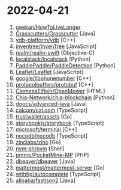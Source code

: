 # 2022-04-21

1. [geekan/HowToLiveLonger](https://github.com/geekan/HowToLiveLonger "程序员延寿指南 | A programmer's guide to live longer") 
2. [Grasscutters/Grasscutter](https://github.com/Grasscutters/Grasscutter "A server software reimplementation for a certain anime game.") [Java]
3. [ydb-platform/ydb](https://github.com/ydb-platform/ydb "YDB server (daemon) source code") [C++]
4. [inventree/InvenTree](https://github.com/inventree/InvenTree "Open Source Inventory Management System") [JavaScript]
5. [realm/realm-swift](https://github.com/realm/realm-swift "Realm is a mobile database: a replacement for Core Data & SQLite") [Objective-C]
6. [localstack/localstack](https://github.com/localstack/localstack "💻 A fully functional local AWS cloud stack. Develop and test your cloud & Serverless apps offline!") [Python]
7. [PaddlePaddle/PaddleDetection](https://github.com/PaddlePaddle/PaddleDetection "Object Detection toolkit based on PaddlePaddle. It supports object detection, instance segmentation, multiple object tracking and real-time multi-person keypoint detection.") [Python]
8. [Leaflet/Leaflet](https://github.com/Leaflet/Leaflet "🍃 JavaScript library for mobile-friendly interactive maps 🇺🇦") [JavaScript]
9. [google/libphonenumber](https://github.com/google/libphonenumber "Google's common Java, C++ and JavaScript library for parsing, formatting, and validating international phone numbers.") [C++]
10. [protocolbuffers/protobuf](https://github.com/protocolbuffers/protobuf "Protocol Buffers - Google's data interchange format") [C++]
11. [ClemensElflein/OpenMower](https://github.com/ClemensElflein/OpenMower "Let's upgrade cheap off-the-shelf robotic mowers to modern, smart RTK GPS based lawn mowing robots!") [HTML]
12. [Chia-Network/chia-blockchain](https://github.com/Chia-Network/chia-blockchain "Chia blockchain python implementation (full node, farmer, harvester, timelord, and wallet)") [Python]
13. [doocs/advanced-java](https://github.com/doocs/advanced-java "😮 Core Interview Questions & Answers For Experienced Java(Backend) Developers | 互联网 Java 工程师进阶知识完全扫盲：涵盖高并发、分布式、高可用、微服务、海量数据处理等领域知识") [Java]
14. [calcom/cal.com](https://github.com/calcom/cal.com "Scheduling infrastructure for absolutely everyone.") [TypeScript]
15. [trustwallet/assets](https://github.com/trustwallet/assets "A comprehensive, up-to-date collection of information about several thousands (!) of crypto tokens.") [Go]
16. [storybookjs/storybook](https://github.com/storybookjs/storybook "📓 The UI component explorer. Develop, document, & test React, Vue, Angular, Web Components, Ember, Svelte & more!") [TypeScript]
17. [microsoft/terminal](https://github.com/microsoft/terminal "The new Windows Terminal and the original Windows console host, all in the same place!") [C++]
18. [nocodb/nocodb](https://github.com/nocodb/nocodb "🔥 🔥 🔥 Open Source Airtable Alternative - turns any MySQL, Postgres, SQLite into a Spreadsheet with REST APIs.") [TypeScript]
19. [zinclabs/zinc](https://github.com/zinclabs/zinc "Zinc Search engine. A lightweight alternative to elasticsearch that requires minimal resources, written in Go.") [Go]
20. [nvm-sh/nvm](https://github.com/nvm-sh/nvm "Node Version Manager - POSIX-compliant bash script to manage multiple active node.js versions") [Shell]
21. [pmmp/PocketMine-MP](https://github.com/pmmp/PocketMine-MP "A server software for Minecraft: Bedrock Edition in PHP") [PHP]
22. [dbeaver/dbeaver](https://github.com/dbeaver/dbeaver "Free universal database tool and SQL client") [Java]
23. [mattermost/mattermost-server](https://github.com/mattermost/mattermost-server "Mattermost is an open source platform for secure collaboration across the entire software development lifecycle.") [Go]
24. [withfig/autocomplete](https://github.com/withfig/autocomplete "Fig adds autocomplete to your terminal.") [TypeScript]
25. [alibaba/fastjson2](https://github.com/alibaba/fastjson2 "🚄 FASTJSON2是FASTJSON项目的重要升级，目标是为下一个十年提供一个高性能的JSON库") [Java]
